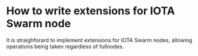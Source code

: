# How to write extensions for IOTA Swarm node

It is straighforard to implement extensions for IOTA Swarm nodes, allowing
operations being taken regardless of fullnodes.
